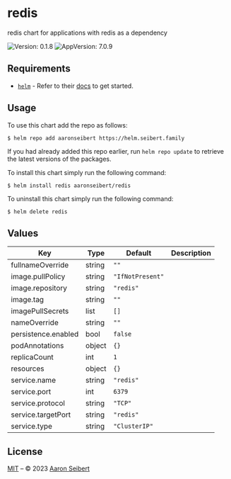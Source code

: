 

# redis

redis chart for applications with redis as a dependency

 ![Version: 0.1.8](https://img.shields.io/badge/Version-0.1.8-informational?style=flat-square)  ![AppVersion: 7.0.9](https://img.shields.io/badge/AppVersion-7.0.9-informational?style=flat-square)

## Requirements

- [`helm`](https://helm.sh) - Refer to their [docs](https://helm.sh/docs) to get started.

## Usage

To use this chart add the repo as follows:

```console
$ helm repo add aaronseibert https://helm.seibert.family
```

If you had already added this repo earlier, run `helm repo update` to retrieve the latest versions of the packages.

To install this chart simply run the following command:

```console
$ helm install redis aaronseibert/redis
```

To uninstall this chart simply run the following command:

```console
$ helm delete redis
```

## Values

| Key | Type | Default | Description |
|-----|------|---------|-------------|
| fullnameOverride | string | `""` |  |
| image.pullPolicy | string | `"IfNotPresent"` |  |
| image.repository | string | `"redis"` |  |
| image.tag | string | `""` |  |
| imagePullSecrets | list | `[]` |  |
| nameOverride | string | `""` |  |
| persistence.enabled | bool | `false` |  |
| podAnnotations | object | `{}` |  |
| replicaCount | int | `1` |  |
| resources | object | `{}` |  |
| service.name | string | `"redis"` |  |
| service.port | int | `6379` |  |
| service.protocol | string | `"TCP"` |  |
| service.targetPort | string | `"redis"` |  |
| service.type | string | `"ClusterIP"` |  |

## License

[MIT](../LICENSE.md) – © 2023 [Aaron Seibert](https://helm.seibert.family)